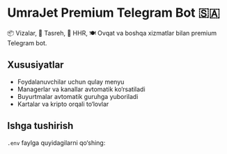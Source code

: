 # UmraJet Premium Telegram Bot 🇸🇦

📦 Vizalar, 🕌 Tasreh, 🚄 HHR, 🍽 Ovqat va boshqa xizmatlar bilan premium Telegram bot.

## Xususiyatlar
- Foydalanuvchilar uchun qulay menyu
- Managerlar va kanallar avtomatik ko‘rsatiladi
- Buyurtmalar avtomatik guruhga yuboriladi
- Kartalar va kripto orqali to‘lovlar

## Ishga tushirish
`.env` faylga quyidagilarni qo‘shing:

